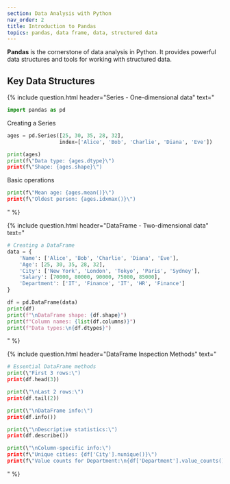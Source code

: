 ```yaml
---
section: Data Analysis with Python
nav_order: 2
title: Introduction to Pandas
topics: pandas, data frame, data, structured data
---
```


**Pandas** is the cornerstone of data analysis in Python. It provides powerful data structures and tools for working with structured data.

## Key Data Structures

{% include question.html header="Series - One-dimensional data" text="

```python
import pandas as pd
```

Creating a Series

```python
ages = pd.Series([25, 30, 35, 28, 32],
                 index=['Alice', 'Bob', 'Charlie', 'Diana', 'Eve'])

print(ages)
print(f\"Data type: {ages.dtype}\")
print(f\"Shape: {ages.shape}\")
```

Basic operations

```python
print(f\"Mean age: {ages.mean()}\")
print(f\"Oldest person: {ages.idxmax()}\")
```
" %}

{% include question.html header="DataFrame - Two-dimensional data" text="

```python
# Creating a DataFrame
data = {
    'Name': ['Alice', 'Bob', 'Charlie', 'Diana', 'Eve'],
    'Age': [25, 30, 35, 28, 32],
    'City': ['New York', 'London', 'Tokyo', 'Paris', 'Sydney'],
    'Salary': [70000, 80000, 90000, 75000, 85000],
    'Department': ['IT', 'Finance', 'IT', 'HR', 'Finance']
}

df = pd.DataFrame(data)
print(df)
print(f"\nDataFrame shape: {df.shape}")
print(f"Column names: {list(df.columns)}")
print(f"Data types:\n{df.dtypes}")
```
" %}

{% include question.html header="DataFrame Inspection Methods" text="

```python
# Essential DataFrame methods
print(\"First 3 rows:\")
print(df.head(3))

print(\"\nLast 2 rows:\")
print(df.tail(2))

print(\"\nDataFrame info:\")
print(df.info())

print(\"\nDescriptive statistics:\")
print(df.describe())

print(\"\nColumn-specific info:\")
print(f\"Unique cities: {df['City'].nunique()}\")
print(f\"Value counts for Department:\n{df['Department'].value_counts()}\")
```
" %}
